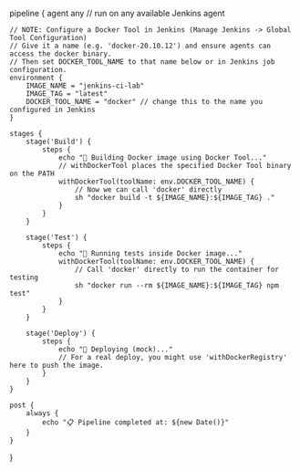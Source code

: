 pipeline {
    agent any // run on any available Jenkins agent

    // NOTE: Configure a Docker Tool in Jenkins (Manage Jenkins -> Global Tool Configuration)
    // Give it a name (e.g. 'docker-20.10.12') and ensure agents can access the docker binary.
    // Then set DOCKER_TOOL_NAME to that name below or in Jenkins job configuration.
    environment {
        IMAGE_NAME = "jenkins-ci-lab"
        IMAGE_TAG = "latest"
        DOCKER_TOOL_NAME = "docker" // change this to the name you configured in Jenkins
    }

    stages {
        stage('Build') {
            steps {
                echo "🔧 Building Docker image using Docker Tool..."
                // withDockerTool places the specified Docker Tool binary on the PATH
                withDockerTool(toolName: env.DOCKER_TOOL_NAME) {
                    // Now we can call 'docker' directly
                    sh "docker build -t ${IMAGE_NAME}:${IMAGE_TAG} ."
                }
            }
        }

        stage('Test') {
            steps {
                echo "🧪 Running tests inside Docker image..."
                withDockerTool(toolName: env.DOCKER_TOOL_NAME) {
                    // Call 'docker' directly to run the container for testing
                    sh "docker run --rm ${IMAGE_NAME}:${IMAGE_TAG} npm test"
                }
            }
        }

        stage('Deploy') {
            steps {
                echo "🚀 Deploying (mock)..."
                // For a real deploy, you might use 'withDockerRegistry' here to push the image.
            }
        }
    }

    post {
        always {
            echo "📋 Pipeline completed at: ${new Date()}"
        }
    }
}
